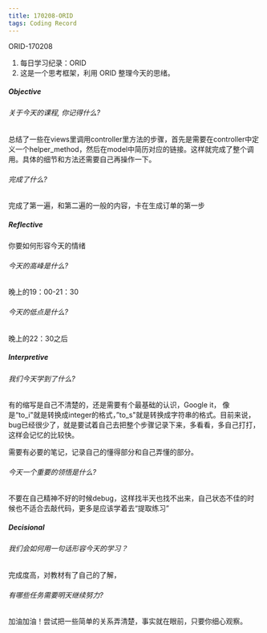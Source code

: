 ```yaml
---
title: 170208-ORID
tags: Coding Record
---
```

ORID-170208

1. 每日学习纪录：ORID
2. 这是一个思考框架，利用 ORID 整理今天的思绪。

##### Objective

###### 关于今天的课程, 你记得什么?

总结了一些在views里调用controller里方法的步骤，首先是需要在controller中定义一个helper_method，然后在model中简历对应的链接。这样就完成了整个调用。具体的细节和方法还需要自己再操作一下。

###### 完成了什么?

完成了第一遍，和第二遍的一般的内容，卡在生成订单的第一步

##### Reflective

你要如何形容今天的情绪

###### 今天的高峰是什么?

晚上的19：00-21：30

###### 今天的低点是什么?

晚上的22：30之后

##### Interpretive

###### 我们今天学到了什么?

有的缩写是自己不清楚的，还是需要有个最基础的认识，Google it， 像是“to_i"就是转换成integer的格式，”to_s"就是转换成字符串的格式。目前来说，bug已经很少了，就是要试着自己去把整个步骤记录下来，多看看，多自己打打，这样会记忆的比较快。



需要有必要的笔记，记录自己的懂得部分和自己弄懂的部分。

###### 今天一个重要的领悟是什么?

不要在自己精神不好的时候debug，这样找半天也找不出来，自己状态不佳的时候也不适合去敲代码，更多是应该学着去“提取练习”

##### Decisional

###### 我们会如何用一句话形容今天的学习？

完成度高，对教材有了自己的了解，

###### 有哪些任务需要明天继续努力?

加油加油！尝试把一些简单的关系弄清楚，事实就在眼前，只要你细心观察。
